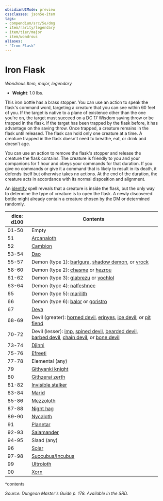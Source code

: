 ```yaml
---
obsidianUIMode: preview
cssclasses: json5e-item
tags:
- compendium/src/5e/dmg
- item/rarity/legendary
- item/tier/major
- item/wondrous
aliases: 
- "Iron Flask"
---
```

# Iron Flask
*Wondrous Item, major, legendary*  

- **Weight**: 1.0 lbs.

This iron bottle has a brass stopper. You can use an action to speak the flask's command word, targeting a creature that you can see within 60 feet of you. If the target is native to a plane of existence other than the one you're on, the target must succeed on a DC 17 Wisdom saving throw or be trapped in the flask. If the target has been trapped by the flask before, it has advantage on the saving throw. Once trapped, a creature remains in the flask until released. The flask can hold only one creature at a time. A creature trapped in the flask doesn't need to breathe, eat, or drink and doesn't age.

You can use an action to remove the flask's stopper and release the creature the flask contains. The creature is friendly to you and your companions for 1 hour and obeys your commands for that duration. If you give no commands or give it a command that is likely to result in its death, it defends itself but otherwise takes no actions. At the end of the duration, the creature acts in accordance with its normal disposition and alignment.

An [identify](/compendium/spells/identify.md) spell reveals that a creature is inside the flask, but the only way to determine the type of creature is to open the flask. A newly discovered bottle might already contain a creature chosen by the DM or determined randomly.

| dice: d100 | Contents |
|------------|----------|
| 01-50 | Empty |
| 51 | [Arcanaloth](/compendium/bestiary/fiend/arcanaloth.md) |
| 52 | [Cambion](/compendium/bestiary/fiend/cambion.md) |
| 53-54 | [Dao](/compendium/bestiary/elemental/dao.md) |
| 55-57 | Demon (type 1): [barlgura](/compendium/bestiary/fiend/barlgura.md), [shadow demon](/compendium/bestiary/fiend/shadow-demon.md), or [vrock](/compendium/bestiary/fiend/vrock.md) |
| 58-60 | Demon (type 2): [chasme](/compendium/bestiary/fiend/chasme.md) or [hezrou](/compendium/bestiary/fiend/hezrou.md) |
| 61-62 | Demon (type 3): [glabrezu](/compendium/bestiary/fiend/glabrezu.md) or [yochlol](/compendium/bestiary/fiend/yochlol.md) |
| 63-64 | Demon (type 4): [nalfeshnee](/compendium/bestiary/fiend/nalfeshnee.md) |
| 65 | Demon (type 5): [marilith](/compendium/bestiary/fiend/marilith.md) |
| 66 | Demon (type 6): [balor](/compendium/bestiary/fiend/balor.md) or [goristro](/compendium/bestiary/fiend/goristro.md) |
| 67 | [Deva](/compendium/bestiary/celestial/deva.md) |
| 68-69 | Devil (greater): [horned devil](/compendium/bestiary/fiend/horned-devil.md), [erinyes](/compendium/bestiary/fiend/erinyes.md), [ice devil](/compendium/bestiary/fiend/ice-devil.md), or [pit fiend](/compendium/bestiary/fiend/pit-fiend.md) |
| 70-72 | Devil (lesser): [imp](/compendium/bestiary/fiend/imp.md), [spined devil](/compendium/bestiary/fiend/spined-devil.md), [bearded devil](/compendium/bestiary/fiend/bearded-devil.md), [barbed devil](/compendium/bestiary/fiend/barbed-devil.md), [chain devil](/compendium/bestiary/fiend/chain-devil.md), or [bone devil](/compendium/bestiary/fiend/bone-devil.md) |
| 73-74 | [Djinni](/compendium/bestiary/elemental/djinni.md) |
| 75-76 | [Efreeti](/compendium/bestiary/elemental/efreeti.md) |
| 77-78 | Elemental (any) |
| 79 | [Githyanki knight](/compendium/bestiary/humanoid/githyanki-knight.md) |
| 80 | [Githzerai zerth](/compendium/bestiary/humanoid/githzerai-zerth.md) |
| 81-82 | [Invisible stalker](/compendium/bestiary/elemental/invisible-stalker.md) |
| 83-84 | [Marid](/compendium/bestiary/elemental/marid.md) |
| 85-86 | [Mezzoloth](/compendium/bestiary/fiend/mezzoloth.md) |
| 87-88 | [Night hag](/compendium/bestiary/fiend/night-hag.md) |
| 89-90 | [Nycaloth](/compendium/bestiary/fiend/nycaloth.md) |
| 91 | [Planetar](/compendium/bestiary/celestial/planetar.md) |
| 92-93 | [Salamander](/compendium/bestiary/elemental/salamander.md) |
| 94-95 | Slaad (any) |
| 96 | [Solar](/compendium/bestiary/celestial/solar.md) |
| 97-98 | [Succubus/Incubus](/compendium/bestiary/fiend/succubus.md) |
| 99 | [Ultroloth](/compendium/bestiary/fiend/ultroloth.md) |
| 00 | [Xorn](/compendium/bestiary/elemental/xorn.md) |
^contents

*Source: Dungeon Master's Guide p. 178. Available in the SRD.*